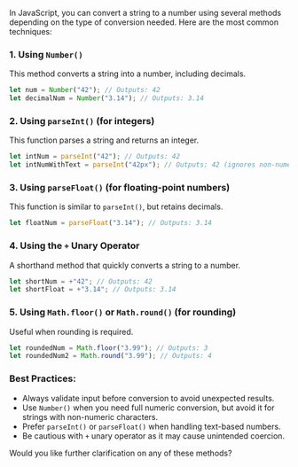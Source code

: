 In JavaScript, you can convert a string to a number using several methods depending on the type of conversion needed. Here are the most common techniques:

### 1. Using `Number()` 
This method converts a string into a number, including decimals.

```javascript
let num = Number("42"); // Outputs: 42
let decimalNum = Number("3.14"); // Outputs: 3.14
```

### 2. Using `parseInt()` (for integers)
This function parses a string and returns an integer.

```javascript
let intNum = parseInt("42"); // Outputs: 42
let intNumWithText = parseInt("42px"); // Outputs: 42 (ignores non-numeric characters)
```

### 3. Using `parseFloat()` (for floating-point numbers)
This function is similar to `parseInt()`, but retains decimals.

```javascript
let floatNum = parseFloat("3.14"); // Outputs: 3.14
```

### 4. Using the `+` Unary Operator
A shorthand method that quickly converts a string to a number.

```javascript
let shortNum = +"42"; // Outputs: 42
let shortFloat = +"3.14"; // Outputs: 3.14
```

### 5. Using `Math.floor()` or `Math.round()` (for rounding)
Useful when rounding is required.

```javascript
let roundedNum = Math.floor("3.99"); // Outputs: 3
let roundedNum2 = Math.round("3.99"); // Outputs: 4
```

### Best Practices:
- Always validate input before conversion to avoid unexpected results.
- Use `Number()` when you need full numeric conversion, but avoid it for strings with non-numeric characters.
- Prefer `parseInt()` or `parseFloat()` when handling text-based numbers.
- Be cautious with `+` unary operator as it may cause unintended coercion.

Would you like further clarification on any of these methods?